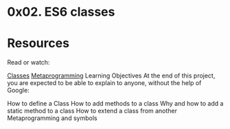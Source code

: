 # 0x02. ES6 classes

# Resources
Read or watch:

[Classes](https://intranet.alxswe.com/rltoken/ke2dSL31JbpAUBW0qWE9WA)
[Metaprogramming](https://intranet.alxswe.com/rltoken/6OgF5QGbYclp_cwATfq-0g)
Learning Objectives
At the end of this project, you are expected to be able to explain to anyone, without the help of Google:

How to define a Class
How to add methods to a class
Why and how to add a static method to a class
How to extend a class from another
Metaprogramming and symbols
